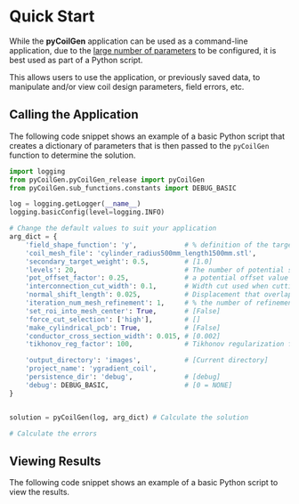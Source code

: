# Quick Start

While the **pyCoilGen** application can be used as a command-line application, due to the [large number of parameters](./configuration.md) to be configured, it is best used as part of a Python script. 

This allows users to use the application, or previously saved data, to manipulate and/or view coil design parameters, field errors, etc.

## Calling the Application

The following code snippet shows an example of a basic Python script that creates a dictionary of parameters that is then passed to the `pyCoilGen` function to determine the solution.


```python
import logging 
from pyCoilGen.pyCoilGen_release import pyCoilGen
from pyCoilGen.sub_functions.constants import DEBUG_BASIC

log = logging.getLogger(__name__)
logging.basicConfig(level=logging.INFO)

# Change the default values to suit your application
arg_dict = {
    'field_shape_function': 'y',            # % definition of the target field ['x']
    'coil_mesh_file': 'cylinder_radius500mm_length1500mm.stl',
    'secondary_target_weight': 0.5,         # [1.0]
    'levels': 20,                           # The number of potential steps, determines the number of windings [10]
    'pot_offset_factor': 0.25,              # a potential offset value for the minimal and maximal contour potential [0.5]
    'interconnection_cut_width': 0.1,       # Width cut used when cutting and joining wire paths; in metres [0.01]
    'normal_shift_length': 0.025,           # Displacement that overlapping return paths will be shifted along the surface normals; in meter [0.001]
    'iteration_num_mesh_refinement': 1,     # % the number of refinements for the mesh; [0]
    'set_roi_into_mesh_center': True,       # [False]
    'force_cut_selection': ['high'],        # []
    'make_cylindrical_pcb': True,           # [False]
    'conductor_cross_section_width': 0.015, # [0.002]
    'tikhonov_reg_factor': 100,             # Tikhonov regularization factor for the SF optimization [1]

    'output_directory': 'images',           # [Current directory]
    'project_name': 'ygradient_coil',
    'persistence_dir': 'debug',             # [debug]
    'debug': DEBUG_BASIC,                   # [0 = NONE]
}


solution = pyCoilGen(log, arg_dict) # Calculate the solution

# Calculate the errors

```

## Viewing Results

The following code snippet shows an example of a basic Python script to view the results.